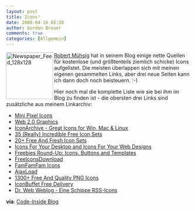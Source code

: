 ```yaml
---
layout: post
title: Icons³
date: 2008-04-16 02:28
author: Gordon Breuer
comments: true
categories: [Allgemein]
---
```

<p>
<img style="border: 0px" src="http://anheledirwp.blob.core.windows.net/wordpress/2008/04/Newspaper_Feed_128x128_3.png" border="0" alt="Newspaper_Feed_128x128" width="128" height="128" align="left" /> <a href="http://code-inside.de/blog/" target="_blank">Robert M&uuml;hsig</a> hat in seinem Blog einige nette Quellen f&uuml;r kostenlose (und gr&ouml;&szlig;tenteils ziemlich schicke) Icons aufgelistet. Die meisten &uuml;berlappen sich mit meinen eigenen gesammelten Links, aber drei neue Seiten kann ich dann doch noch beisteuern. :-) 
</p>
<p>
Hier noch mal die komplette Liste wie sie bei ihm im Blog zu finden ist - die obersten drei Links sind zus&auml;tzliche aus meinem Linkarchiv: 
</p>
<ul>
	<li><a href="http://www.ndesign-studio.com/resources/mini-pixel-icons/" target="_blank">Mini Pixel Icons</a></li>
	<li><a href="http://www.webdesign-guru.co.uk/icon/web-20-graphics/" target="_blank">Web 2.0 Graphics</a></li>
	<li><a href="http://www.iconarchive.com/" target="_blank">IconArchive - Great Icons for Win, Mac &amp; Linux</a></li>
	<li><a href="http://www.smashingmagazine.com/2008/03/06/35-really-incredible-free-icon-sets/">35 (Really) Incredible Free Icon Sets</a> </li>
	<li><a href="http://www.smashingmagazine.com/2007/08/25/20-free-and-fresh-icon-sets/">20+ Free And Fresh Icon Sets</a> </li>
	<li><a href="http://www.smashingmagazine.com/2007/11/29/icons-for-your-desktop-and-icons-for-your-web-designs/">Icons For Your Desktop and Icons For Your Web Designs</a> </li>
	<li><a href="http://www.smashingmagazine.com/2007/05/24/freebies-round-up-icons-buttons-and-templates/">Freebies Round-Up: Icons, Buttons and Templates</a> </li>
	<li><a href="http://www.freeiconsdownload.com/">FreeIconsDownload</a> </li>
	<li><a href="http://famfamfam.com/lab/icons/">FamFamFam Icons</a> </li>
	<li><a href="http://www.ajaxload.info/">AjaxLoad</a> </li>
	<li><a href="http://www.webresourcesdepot.com/1300-free-and-quality-png-icons/">1300+ Free And Quality PNG Icons</a> </li>
	<li><a href="http://www.iconbuffet.com/freedelivery/packages">IconBuffet Free Delivery</a></li>
	<li><a href="http://www.drweb.de/weblog/weblog/?p=1099" target="_blank">Dr. Web Weblog - Eine Schippe RSS-Icons</a></li>
</ul>
<p>
<strong>via</strong>: <a href="http://code-inside.de/blog/2008/04/15/icons-icons-icons-kostenlos/trackback/" target="_blank">Code-Inside Blog</a> 
</p>
